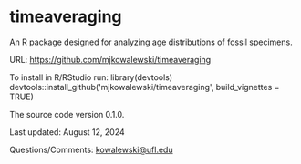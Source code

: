 # timeaveraging

An R package designed for analyzing age distributions of fossil specimens.

URL: https://github.com/mjkowalewski/timeaveraging

To install in R/RStudio run:
library(devtools)
devtools::install_github('mjkowalewski/timeaveraging', build_vignettes = TRUE)

The source code version 0.1.0.

Last updated: August 12, 2024

Questions/Comments: kowalewski@ufl.edu
